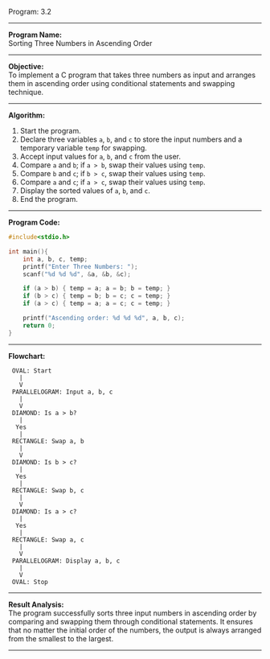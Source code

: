 Program: 3.2

---

**Program Name:**  
Sorting Three Numbers in Ascending Order

---

**Objective:**  
To implement a C program that takes three numbers as input and arranges them in ascending order using conditional statements and swapping technique.

---

**Algorithm:**  
1. Start the program.
2. Declare three variables `a`, `b`, and `c` to store the input numbers and a temporary variable `temp` for swapping.
3. Accept input values for `a`, `b`, and `c` from the user.
4. Compare `a` and `b`; if `a > b`, swap their values using `temp`.
5. Compare `b` and `c`; if `b > c`, swap their values using `temp`.
6. Compare `a` and `c`; if `a > c`, swap their values using `temp`.
7. Display the sorted values of `a`, `b`, and `c`.
8. End the program.

---

**Program Code:**

```c
#include<stdio.h>

int main(){
    int a, b, c, temp;
    printf("Enter Three Numbers: ");
    scanf("%d %d %d", &a, &b, &c);

    if (a > b) { temp = a; a = b; b = temp; }
    if (b > c) { temp = b; b = c; c = temp; }
    if (a > c) { temp = a; a = c; c = temp; }

    printf("Ascending order: %d %d %d", a, b, c);
    return 0;
}
```

---

**Flowchart:**

```plaintext
 OVAL: Start 
   |
   V
 PARALLELOGRAM: Input a, b, c
   |
   V
 DIAMOND: Is a > b?
   | 
  Yes
   |
 RECTANGLE: Swap a, b
   |
   V
 DIAMOND: Is b > c?
   |
  Yes
   |
 RECTANGLE: Swap b, c
   |
   V
 DIAMOND: Is a > c?
   |
  Yes
   |
 RECTANGLE: Swap a, c
   |
   V
 PARALLELOGRAM: Display a, b, c
   |
   V
 OVAL: Stop
```

---

**Result Analysis:**  
The program successfully sorts three input numbers in ascending order by comparing and swapping them through conditional statements. It ensures that no matter the initial order of the numbers, the output is always arranged from the smallest to the largest.

---
